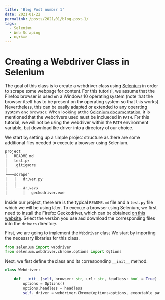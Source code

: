 ```yaml
---
title: 'Blog Post number 1'
date: 2021-01-22
permalink: /posts/2021/01/blog-post-1/
tags:
  - Selenium
  - Web Scraping
  - Python
---
```


Creating a Webdriver Class in Selenium
======================================

The goal of this class is to create a webdriver class using [Selenium](https://selenium-python.readthedocs.io/) in order to scrape some webpage for content.
For this tutorial, we assume that the Firefox browser is used on a Windows 10 operating system (note that the browser itself has to be present on the operating system so that this works).
Nevertheless, this can be easily adapted or extended to any operating system and browser.
When looking at the [Selenium documentation](https://selenium-python.readthedocs.io/), it is mentioned that the webdrivers used must be inclueded in ``PATH``.
For this tutorial, we will not be using the webdriver within the ``PATH`` environment variable, but download the driver into a directory of our choice.

We start by setting up a simple project structure as there are some additional files needed to execute a browser using Selenium.

````bash
project
│   README.md
│   test.py
│   .gitignore
│
└───scraper
│   │   driver.py
│   │   
│   └───drivers
│       │   geckodriver.exe
````

Inside our project, there are is the typical ``README.md`` file and a ``test.py`` file which we will be using later.
To execute a browser using Selenium, we first need to install the Firefox Geckodriver, which can be obtained [on this website](https://github.com/mozilla/geckodriver/releases).
Select the version you use and download the corresponding files into the ``drivers`` directory.

First, we are going to implement the ``Webdriver`` class
We start by importing the necessary libraries for this class.

````python
from selenium import webdriver
from selenium.webdriver.chrome.options import Options
````

Next, we first define the class and its corresponding ``__init__`` method.

````python
class Webdriver:

    def __init__(self, browser: str, url: str, headless: bool = True) -> None:
        options = Options()
        options.headless = headless
        self._driver = webdriver.Chrome(options=options, executable_path=self._path)
````
